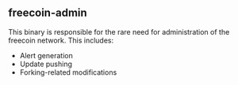 ## freecoin-admin

This binary is responsible for the rare need for administration of the freecoin network. This includes:

* Alert generation
* Update pushing
* Forking-related modifications

